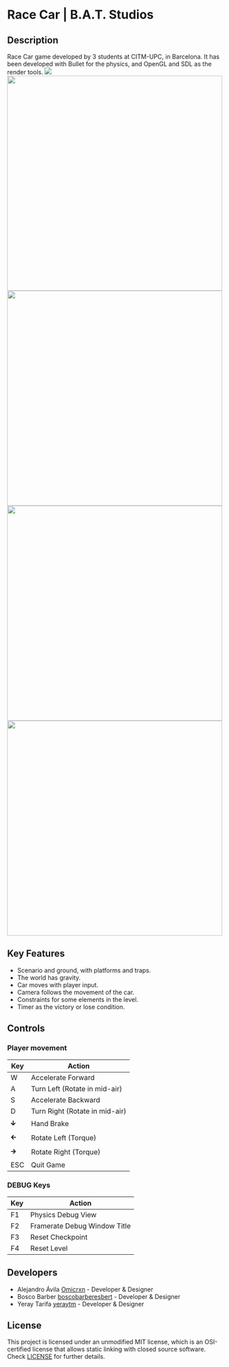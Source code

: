 # Race Car | B.A.T. Studios

## Description

Race Car game developed by 3 students at CITM-UPC, in Barcelona. It has been developed with Bullet for the physics, and OpenGL and SDL as the render tools.
<img src="https://user-images.githubusercontent.com/59050279/105526191-5a2a0680-5ce2-11eb-9c55-cc886603bef4.jpg">
<img src="https://user-images.githubusercontent.com/59050279/105526199-5c8c6080-5ce2-11eb-8817-930e0d79831f.jpg" width="500">  <img src="https://user-images.githubusercontent.com/59050279/105526211-5f875100-5ce2-11eb-96bc-59429891a7d3.jpg" width="500">
<img src="https://user-images.githubusercontent.com/59050279/105526224-62824180-5ce2-11eb-8776-d5609cb699c2.jpg" width="500">  <img src="https://user-images.githubusercontent.com/59050279/105526231-64e49b80-5ce2-11eb-8f5c-fa9720520a1b.jpg" width="500">

## Key Features

 - Scenario and ground, with platforms and traps.
 - The world has gravity.
 - Car moves with player input.
 - Camera follows the movement of the car.
 - Constraints for some elements in the level.
 - Timer as the victory or lose condition.

## Controls

### Player movement

|Key|Action|
|---|------|
|W|Accelerate Forward|
|A|Turn Left (Rotate in mid-air)|
|S|Accelerate Backward|
|D|Turn Right (Rotate in mid-air)|
|🡳|Hand Brake|
|🡰|Rotate Left (Torque)|
|🡲|Rotate Right (Torque)|
|ESC|Quit Game|

### DEBUG Keys

|Key|Action|
|---|------|
|F1|Physics Debug View|
|F2|Framerate Debug Window Title|
|F3|Reset Checkpoint|
|F4|Reset Level|

## Developers

 - Alejandro Ávila [Omicrxn](https://github.com/Omicrxn) - Developer & Designer
 - Bosco Barber [boscobarberesbert](https://github.com/boscobarberesbert) - Developer & Designer
 - Yeray Tarifa [yeraytm](https://github.com/yeraytm) - Developer & Designer

## License

This project is licensed under an unmodified MIT license, which is an OSI-certified license that allows static linking with closed source software. Check [LICENSE](LICENSE) for further details.
